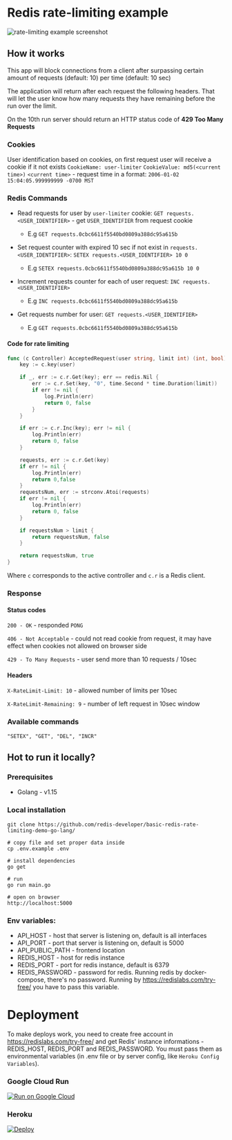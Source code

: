 # Redis rate-limiting example

![rate-limiting example screenshot](https://github.com/redis-developer/basic-redis-rate-limiting-demo-go-lang/blob/master/preview.png?raw=true)

## How it works

This app will block connections from a client after surpassing certain amount of requests (default: 10) per time (default: 10 sec)

The application will return after each request the following headers. That will let the user know how many requests they have remaining before the run over the limit.

On the 10th run server should return an HTTP status code of **429 Too Many Requests**

### Cookies

User identification based on cookies, on first request user will receive a cookie if it not exists
`CookieName: user-limiter`
`CookieValue: md5(<current time>)`
`<current time>` - request time in a format: `2006-01-02 15:04:05.999999999 -0700 MST`

### Redis Commands

- Read requests for user by `user-limiter` cookie: `GET requests.<USER_IDENTIFIER>` - get `USER_IDENTIFIER` from request cookie

  - E.g `GET requests.0cbc6611f5540bd0809a388dc95a615b`

- Set request counter with expired 10 sec if not exist in `requests.<USER_IDENTIFIER>`: `SETEX requests.<USER_IDENTIFIER> 10 0`

  - E.g `SETEX requests.0cbc6611f5540bd0809a388dc95a615b 10 0`

- Increment requests counter for each of user request: `INC requests.<USER_IDENTIFIER>`

  - E.g `INC requests.0cbc6611f5540bd0809a388dc95a615b`

- Get requests number for user: `GET requests.<USER_IDENTIFIER>`
  - E.g `GET requests.0cbc6611f5540bd0809a388dc95a615b`

#### Code for rate limiting

```Go
func (c Controller) AcceptedRequest(user string, limit int) (int, bool) {
	key := c.key(user)

	if _, err := c.r.Get(key); err == redis.Nil {
		err := c.r.Set(key, "0", time.Second * time.Duration(limit))
		if err != nil {
			log.Println(err)
			return 0, false
		}
	}

	if err := c.r.Inc(key); err != nil {
		log.Println(err)
		return 0, false
	}

	requests, err := c.r.Get(key)
	if err != nil {
		log.Println(err)
		return 0,false
	}
	requestsNum, err := strconv.Atoi(requests)
	if err != nil {
		log.Println(err)
		return 0, false
	}

	if requestsNum > limit {
		return requestsNum, false
	}

	return requestsNum, true
}
```

Where `c` corresponds to the active controller and `c.r` is a Redis client.

### Response

#### Status codes

`200 - OK` - responded `PONG`

`406 - Not Acceptable` - could not read cookie from request, it may have effect when cookies not allowed on browser side

`429 - To Many Requests` - user send more than 10 requests / 10sec

#### Headers

`X-RateLimit-Limit: 10` - allowed number of limits per 10sec

`X-RateLimit-Remaining: 9` - number of left request in 10sec window

### Available commands

```
"SETEX", "GET", "DEL", "INCR"
```

## Hot to run it locally?

### Prerequisites

- Golang - v1.15

### Local installation

```
git clone https://github.com/redis-developer/basic-redis-rate-limiting-demo-go-lang/

# copy file and set proper data inside
cp .env.example .env

# install dependencies
go get

# run
go run main.go

# open on browser
http://localhost:5000

```

### Env variables:

- API_HOST - host that server is listening on, default is all interfaces
- API_PORT - port that server is listening on, default is 5000
- API_PUBLIC_PATH - frontend location
- REDIS_HOST - host for redis instance
- REDIS_PORT - port for redis instance, default is 6379
- REDIS_PASSWORD - password for redis. Running redis by docker-compose, there's no password. Running by https://redislabs.com/try-free/ you have to pass this variable.

# Deployment

To make deploys work, you need to create free account in https://redislabs.com/try-free/ and get Redis' instance informations - REDIS_HOST, REDIS_PORT and REDIS_PASSWORD. You must pass them as environmental variables (in .env file or by server config, like `Heroku Config Variables`).

### Google Cloud Run

[![Run on Google
Cloud](https://deploy.cloud.run/button.svg)](https://deploy.cloud.run/?git_repo=https://github.com/redis-developer/basic-redis-rate-limiting-demo-go-lang.git)

### Heroku

[![Deploy](https://www.herokucdn.com/deploy/button.svg)](https://heroku.com/deploy)
